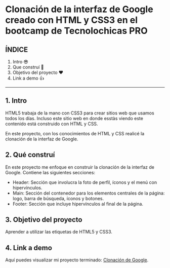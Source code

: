# Clonación de la interfaz de Google creado con HTML y CSS3 en el bootcamp de Tecnolochicas PRO


## ÍNDICE

1. Intro 😎
2. Que construí 🤞
3. Objetivo del proyecto ❤
4. Link a demo 👍

****

## 1. Intro
HTML5 trabaja de la mano con CSS3 para crear sitios web que usamos todos los días. Incluso este sitio web en donde esstàs viendo este contenido está construido con HTML y CSS.

En este proyecto, con los conocimientos de HTML y CSS realicé la clonación de la interfaz de Google.


## 2. Qué construí
En este proyecto me enfoque en construir la clonación de la interfaz de Google.
Contiene las siguientes secciones:

* Header: Sección que involucra la foto de perfil, íconos y el menú con hipervínculos.
* Main: Sección del contenedor para los elementos centrales de la página: logo, barra de búsqueda, íconos y botones.
* Footer: Sección que incluye hipervínculos al final de la página.

## 3. Objetivo del proyecto
Aprender a utilizar las etiquetas de HTML5 y CSS3.

## 4. Link a demo
Aquí puedes visualizar mi proyecto terminado:  [Clonación de Google](#).







